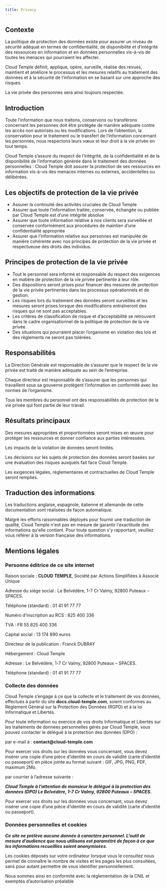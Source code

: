 ```yaml
---
title: Privacy
---
```


## Contexte

La politique de protection des données existe pour assurer un niveau de sécurité adéquat en termes de confidentialité, de disponibilité et d’intégrité des ressources en information et en données personnelles vis-à-vis de toutes les menaces qui pourraient les affecter. 

Cloud Temple définit, applique, opère, surveille, réalise des revues, maintient et améliore le processus et les mesures relatifs au traitement des données et à la sécurité de l’information en se basant sur une approche des risques.

La vie privée des personnes sera ainsi toujours respectée.


## Introduction

Toute l’information que nous traitons, conservons ou transférons concernant les personnes doit être protégée de manière adéquate contre les accès non autorisés ou les modifications. Lors de l’obtention, la conservation pour le traitement ou le transfert de l’information concernant les personnes, nous respectons leurs vœux et leur droit à la vie privée en tout temps.

Cloud Temple s’assure du respect de l’intégrité, de la confidentialité et de la disponibilité de l’information générée dans le traitement des données personnelles : Cloud Temple doit assurer la protection de ses ressources en information vis-à-vis des menaces internes ou externes, accidentelles ou délibérées.

## Les objectifs de protection de la vie privée
- Assurer la continuité des activités cruciales de Cloud Temple
- Assurer que toute l’information traitée, conservée, échangée ou publiée par Cloud Temple est d’une intégrité absolue
- Assurer que toute information relative à nos clients sera surveillée et conservée conformément aux procédures de maintien d’une confidentialité appropriée
- Assurer que l’information relative aux personnes est manipulée de manière cohérente avec nos principes de protection de la vie privée et respectueuse des droits des individus.

## Principes de protection de la vie privée
- Tout le personnel sera informé et responsable du respect des exigences en matière de protection de la vie privée pertinente à leur rôle.
- Des dispositions seront prises pour financer des mesures de protection de la vie privée pertinentes dans les processus opérationnels et de gestion.
- Les risques lors du traitement des données seront surveillés et les mesures seront prises lorsque des modifications entraîneront des risques qui ne sont pas acceptables.
- Les critères de classification de risque et d’acceptabilité se retrouvent dans le cadre organisationnel de la politique de protection de la vie privée.
- Des situations qui pourraient placer l’organisme en violation des lois et des règlements ne seront pas tolérées.

## Responsabilités

La Direction Générale est responsable de s’assurer que le respect de la vie privée est traité de manière adéquate au sein de l’entreprise.

Chaque directeur est responsable de s’assurer que les personnes qui travaillent sous sa gouverne protègent l’information en conformité avec les normes de l’organisme.

Tous les membres du personnel ont des responsabilités de protection de la vie privée qui font partie de leur travail.

## Résultats principaux

Des mesures appropriées et proportionnées seront mises en œuvre pour protéger les ressources et donner confiance aux parties intéressées.

Les impacts de la violation de données seront limités.

Les décisions sur les sujets de protection des données seront basées sur une évaluation des risques auxquels fait face Cloud Temple.

Les exigences légales, réglementaires et contractuelles de Cloud Temple seront remplies.

## Traduction des informations

Les traductions anglaise, espagnole, italienne et allemande de cette documentation sont réalisées de façon automatique. 

Malgré les efforts raisonnables déployés pour fournir une traduction de qualité, Cloud Temple n'est pas en mesure de garantir l'exactitude des informations qu'elle contient. 
Pour toute question s'y rapportant, veuillez vous référer à la version française des informations.

## Mentions légales

### Personne éditrice de ce site internet
Raison sociale : __CLOUD TEMPLE__, Société par Actions Simplifiées à Associé Unique

Adresse du siège social : Le Belvédère, 1-7 Cr Valmy, 92800 Puteaux – SPACES.

Téléphone (standard) : 01 41 91 77 77

Numéro d’inscription au RCS : 825 400 336

TVA : FR 55 825 400 336

Capital social : 13 174 890 euros

Directeur de la publication : Franck DUBRAY

Hébergement : Cloud Temple

Adresse : Le Belvédère, 1-7 Cr Valmy, 92800 Puteaux – SPACES.

Téléphone (standard) : 01 41 91 77 77

### Collecte des données
Cloud Temple s’engage à ce que la collecte et le traitement de vos données, effectués à partir du site __docs.cloud-temple.com__, 
soient conformes au Règlement Général sur la Protection des Données (RGPD) et à la loi Informatique et Libertés. 

Pour toute information ou exercice de vos droits Informatique et Libertés sur les traitements de données personnelles 
gérés par Cloud Temple, vous pouvez contacter le délégué à la protection des données (DPO) :

par e-mail à : __contact@cloud-temple.com__

Pour exercer vos droits sur les données vous concernant, vous devez insérer une copie d’une pièce d’identité en cours de validité (carte d’identité ou passeport) en pièce jointe au format suivant : GIF, JPG, PNG, PDF, maximum 2Mo.

par courrier à l’adresse suivante :

*__Cloud Temple à l’attention de monsieur le délégué à la protection des données (DPO) Le Belvédère, 1-7 Cr Valmy, 92800 Puteaux – SPACES.__*

Pour exercer vos droits sur les données vous concernant, vous devez insérer une copie d’une pièce d’identité en cours de validité (carte d’identité ou passeport).

### Données personnelles et cookies
___Ce site ne prélève aucune donnée à caractère personnel. L’outil de mesure d’audience que nous utilisons est paramétré 
de façon à ce que les informations recueillies soient anonymisées.___

Les cookies déposés sur votre ordinateur lorsque vous le consultez nous permet de connaître le nombre de visites et les pages les plus consultées, 
sans pour autant permettre de vous identifier personnellement.

Nous sommes ainsi en conformité avec la réglementation de la CNIL et exemptés d’autorisation préalable

